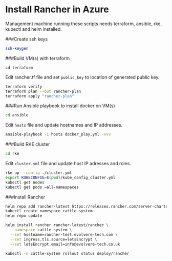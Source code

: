 # Install Rancher in Azure

Management machine running these scripts needs terraform, ansible, rke, kubectl and helm installed.

###Create ssh keys

```bash
ssh-keygen
```

###Build VM(s) with terraform

```
cd terraform
```
Edit rancher.tf file and set ```public_key``` to location of generated public key.

```bash
terraform verify
terraform plan --out rancher-plan
terraform apply "rancher-plan"
```

###Run Ansible playbook to install docker on VM(s)

```bash
cd ansible
```
Edit ```hosts``` file and update hostnames and IP addresses.

```bash
ansible-playbook -i hosts docker_play.yml -vvv
```

###Build RKE cluster

```bash
cd rke
```
Edit ```cluster.yml``` file and update host IP adresses and roles.

```bash
rke up --config ./cluster.yml
export KUBECONFIG=$(pwd)/kube_config_cluster.yml
kubectl get nodes
kubectl get pods —all-namespaces
```

###Install Rancher
```bash
helm repo add rancher-latest https://releases.rancher.com/server-charts/latest
kubectl create namespace cattle-system
helm repo update

helm install rancher rancher-latest/rancher \
  --namespace cattle-system \
  --set hostname=rancher-test.evolvere-tech.com \
  --set ingress.tls.source=letsEncrypt \
  --set letsEncrypt.email=info@evolvere-tech.co.uk

kubectl -n cattle-system rollout status deploy/rancher
```
